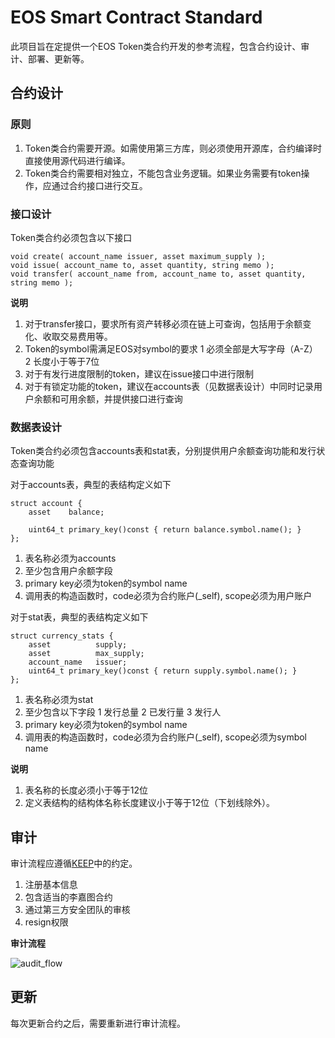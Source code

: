 # EOS Smart Contract Standard
此项目旨在定提供一个EOS Token类合约开发的参考流程，包含合约设计、审计、部署、更新等。

## 合约设计

### 原则
1. Token类合约需要开源。如需使用第三方库，则必须使用开源库，合约编译时直接使用源代码进行编译。
2. Token类合约需要相对独立，不能包含业务逻辑。如果业务需要有token操作，应通过合约接口进行交互。

### 接口设计
Token类合约必须包含以下接口
```
void create( account_name issuer, asset maximum_supply );
void issue( account_name to, asset quantity, string memo );
void transfer( account_name from, account_name to, asset quantity, string memo );
```
**说明**
1. 对于transfer接口，要求所有资产转移必须在链上可查询，包括用于余额变化、收取交易费用等。
2. Token的symbol需满足EOS对symbol的要求
    1 必须全部是大写字母（A-Z）
    2 长度小于等于7位
3. 对于有发行进度限制的token，建议在issue接口中进行限制
4. 对于有锁定功能的token，建议在accounts表（见数据表设计）中同时记录用户余额和可用余额，并提供接口进行查询

### 数据表设计
Token类合约必须包含accounts表和stat表，分别提供用户余额查询功能和发行状态查询功能

对于accounts表，典型的表结构定义如下
```
struct account {
    asset    balance;

    uint64_t primary_key()const { return balance.symbol.name(); }
};
```
1. 表名称必须为accounts
2. 至少包含用户余额字段
3. primary key必须为token的symbol name
4. 调用表的构造函数时，code必须为合约账户(_self), scope必须为用户账户

对于stat表，典型的表结构定义如下
```
struct currency_stats {
    asset          supply;
    asset          max_supply;
    account_name   issuer;
    uint64_t primary_key()const { return supply.symbol.name(); }
};
```
1. 表名称必须为stat
2. 至少包含以下字段
    1 发行总量
    2 已发行量
    3 发行人
3. primary key必须为token的symbol name
4. 调用表的构造函数时，code必须为合约账户(_self), scope必须为symbol name

**说明**
1. 表名称的长度必须小于等于12位
2. 定义表结构的结构体名称长度建议小于等于12位（下划线除外）。

## 审计
审计流程应遵循[KEEP](https://github.com/cryptokylin/KEEP)中的约定。
1. 注册基本信息
2. 包含适当的李嘉图合约
3. 通过第三方安全团队的审核
4. resign权限

**审计流程**

![audit_flow](https://raw.githubusercontent.com/hb-chengli/ecs/master/audit_flow.jpg)


## 更新
每次更新合约之后，需要重新进行审计流程。
